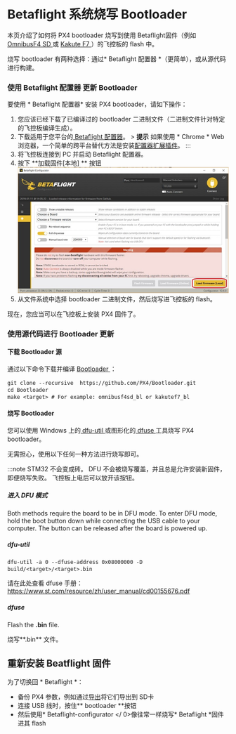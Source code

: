 # Betaflight 系统烧写 Bootloader

本页介绍了如何将 PX4 bootloader 烧写到使用 Betaflight固件（例如[ OmnibusF4 SD ](../flight_controller/omnibus_f4_sd.md) 或 [ Kakute F7 ](../flight_controller/kakutef7.md)）的飞控板的 flash 中。

烧写 bootloader 有两种选择：通过* Betaflight 配置器 *（更简单），或从源代码进行构建。

<span id="betaflight_configurator"></span>

### 使用 Betaflight 配置器 更新 Bootloader

要使用 * Betaflight 配置器* 安装 PX4 bootloader，请如下操作：

1. 您应该已经下载了已编译过的 bootloader 二进制文件（二进制文件针对特定的飞控板编译生成）。
2. 下载适用于您平台的[ Betaflight 配置器](https://github.com/betaflight/betaflight-configurator/releases)。 > **提示** 如果使用 * Chrome * Web 浏览器，一个简单的跨平台替代方法是安装[配置器扩展插件](https://chrome.google.com/webstore/detail/betaflight-configurator/kdaghagfopacdngbohiknlhcocjccjao)。
:::
3. 将飞控板连接到 PC 并启动 Betaflight 配置器。
4. 按下 **加载固件[本地] ** 按钮 ![Betaflight 配置器-本地固件](../../assets/flight_controller/omnibus_f4_sd/betaflight_configurator.jpg)
5. 从文件系统中选择 bootloader 二进制文件，然后烧写进飞控板的 flash。

现在，您应当可以在飞控板上安装 PX4 固件了。

### 使用源代码进行 Bootloader 更新

#### 下载 Bootloader 源

通过以下命令下载并编译 [ Bootloader ](https://github.com/PX4/Bootloader)：

    git clone --recursive  https://github.com/PX4/Bootloader.git
    cd Bootloader
    make <target> # For example: omnibusf4sd_bl or kakutef7_bl
    

#### 烧写 Bootloader

您可以使用 Windows 上的[ dfu-util ](http://dfu-util.sourceforge.net/) 或图形化的[ dfuse ](https://www.st.com/en/development-tools/stsw-stm32080.html) 工具烧写 PX4 bootloader。

无需担心，使用以下任何一种方法进行烧写即可。

:::note STM32 不会变成砖。 DFU 不会被烧写覆盖，并且总是允许安装新固件，即便烧写失败。 飞控板上电后可以放开该按钮。

##### 进入 DFU 模式

Both methods require the board to be in DFU mode. To enter DFU mode, hold the boot button down while connecting the USB cable to your computer. The button can be released after the board is powered up.

##### dfu-util

    dfu-util -a 0 --dfuse-address 0x08000000 -D  build/<target>/<target>.bin
    

请在此处查看 dfuse 手册：https://www.st.com/resource/zh/user_manual/cd00155676.pdf

##### dfuse

Flash the **<target>.bin** file.

烧写**<target>.bin** 文件。

<span id="reinstall_betaflight"></span>

## 重新安装 Beatflight 固件

为了切换回 * Betaflight *：

- 备份 PX4 参数，例如通过[导出](https://dev.px4.io/master/en/advanced/parameters_and_configurations.html#exporting-and-loading-parameters)将它们导出到 SD卡
- 连接 USB 线时，按住** bootloader **按钮
- 然后使用* Betaflight-configurator </ 0>像往常一样烧写* Betaflight *固件进其 flash</li> </ul>
